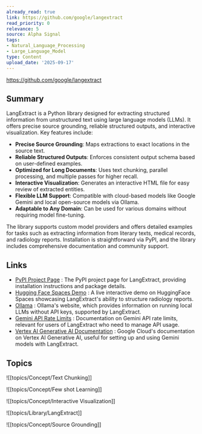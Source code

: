 ```yaml
---
already_read: true
link: https://github.com/google/langextract
read_priority: 0
relevance: 5
source: Alpha Signal
tags:
- Natural_Language_Processing
- Large_Language_Model
type: Content
upload_date: '2025-09-17'
---
```


https://github.com/google/langextract
## Summary

LangExtract is a Python library designed for extracting structured information from unstructured text using large language models (LLMs). It offers precise source grounding, reliable structured outputs, and interactive visualization. Key features include:

- **Precise Source Grounding**: Maps extractions to exact locations in the source text.
- **Reliable Structured Outputs**: Enforces consistent output schema based on user-defined examples.
- **Optimized for Long Documents**: Uses text chunking, parallel processing, and multiple passes for higher recall.
- **Interactive Visualization**: Generates an interactive HTML file for easy review of extracted entities.
- **Flexible LLM Support**: Compatible with cloud-based models like Google Gemini and local open-source models via Ollama.
- **Adaptable to Any Domain**: Can be used for various domains without requiring model fine-tuning.

The library supports custom model providers and offers detailed examples for tasks such as extracting information from literary texts, medical records, and radiology reports. Installation is straightforward via PyPI, and the library includes comprehensive documentation and community support.
## Links

- [PyPI Project Page](https://pypi.org/project/langextract/) : The PyPI project page for LangExtract, providing installation instructions and package details.
- [Hugging Face Spaces Demo](https://huggingface.co/spaces/google/radextract) : A live interactive demo on HuggingFace Spaces showcasing LangExtract's ability to structure radiology reports.
- [Ollama](https://ollama.com/) : Ollama's website, which provides information on running local LLMs without API keys, supported by LangExtract.
- [Gemini API Rate Limits](https://ai.google.dev/gemini-api/docs/rate-limits#tier-2) : Documentation on Gemini API rate limits, relevant for users of LangExtract who need to manage API usage.
- [Vertex AI Generative AI Documentation](https://cloud.google.com/vertex-ai/generative-ai/docs/learn/model-versions) : Google Cloud's documentation on Vertex AI Generative AI, useful for setting up and using Gemini models with LangExtract.

## Topics

![[topics/Concept/Text Chunking]]

![[topics/Concept/Few shot Learning]]

![[topics/Concept/Interactive Visualization]]

![[topics/Library/LangExtract]]

![[topics/Concept/Source Grounding]]